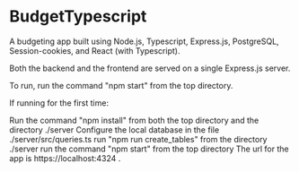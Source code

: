 # BudgetTypescript


A budgeting app built using Node.js, Typescript, Express.js, PostgreSQL, Session-cookies, and React (with Typescript).

Both the backend and the frontend are served on a single Express.js server.

To run, run the command "npm start" from the top directory.

If running for the first time:

Run the command "npm install" from both the top directory and the directory ./server
Configure the local database in the file ./server/src/queries.ts
run "npm run create_tables" from the directory ./server
run the command "npm start" from the top directory
The url for the app is https://localhost:4324 .

